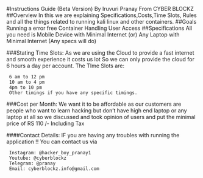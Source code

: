  

#Instructions Guide (Beta Version)
 By Iruvuri Pranay
 From CYBER BLOCKZ
##Overview
 In this we are explaining Specifications,Costs,Time Slots, Rules and all the things related to running kali linux and other containers.
##Goals
 Running a error free Container
 Handling User Access 
##Specifications
 All you need is 
 Mobile Device with Minimal Internet (or)
 Any Laptop with Minimal Internet (Any specs will do)

###Stating Time Slots:
 As we are using the Cloud to provide a fast internet and smooth experience it costs us lot
 So we can only provide the cloud for 6 hours a day per account. 
 The TIme Slots are:
 ```
  6 am to 12 pm
  10 am to 4 pm
  4pm to 10 pm
  Other timings if you have any specific timings.
```
###Cost per Month:
 We want it to be affordable as our customers are people who want to learn hacking but don’t have high end laptop or any laptop at all so we discussed and took opinion of users and put the minimal price of RS 110 /- Including Tax



####Contact Details:
IF you are having any troubles with running the application !!
You can contact us via
```
 Instagram: @hacker_boy_pranay1 
 Youtube: @cyberblockz   
 Telegram: @pranay
 Email: cyberblockz.info@gmail.com
```

